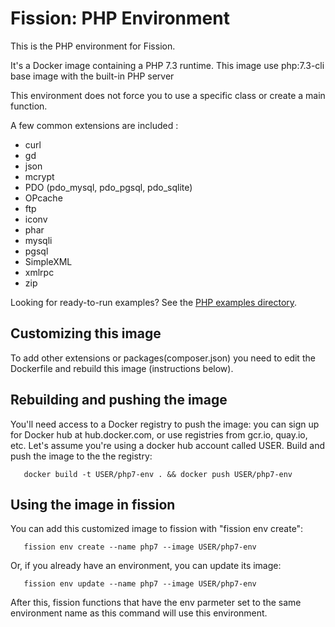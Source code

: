 # Fission: PHP Environment

This is the PHP environment for Fission.

It's a Docker image containing a PHP 7.3 runtime. This image use php:7.3-cli base image with the built-in PHP server

This environment does not force you to use a specific class or create a main function.

A few common extensions are included :
- curl
- gd
- json
- mcrypt
- PDO (pdo_mysql, pdo_pgsql, pdo_sqlite)
- OPcache
- ftp
- iconv
- phar
- mysqli
- pgsql
- SimpleXML
- xmlrpc
- zip

Looking for ready-to-run examples? See the [PHP examples directory](../../examples/php).

## Customizing this image

To add other extensions or packages(composer.json) you need to edit the Dockerfile and rebuild this image (instructions below).

## Rebuilding and pushing the image

You'll need access to a Docker registry to push the image: you can
sign up for Docker hub at hub.docker.com, or use registries from
gcr.io, quay.io, etc.  Let's assume you're using a docker hub account
called USER.  Build and push the image to the the registry:

```
   docker build -t USER/php7-env . && docker push USER/php7-env
```

## Using the image in fission

You can add this customized image to fission with "fission env
create":

```
   fission env create --name php7 --image USER/php7-env
```

Or, if you already have an environment, you can update its image:

```
   fission env update --name php7 --image USER/php7-env
```

After this, fission functions that have the env parmeter set to the
same environment name as this command will use this environment.
